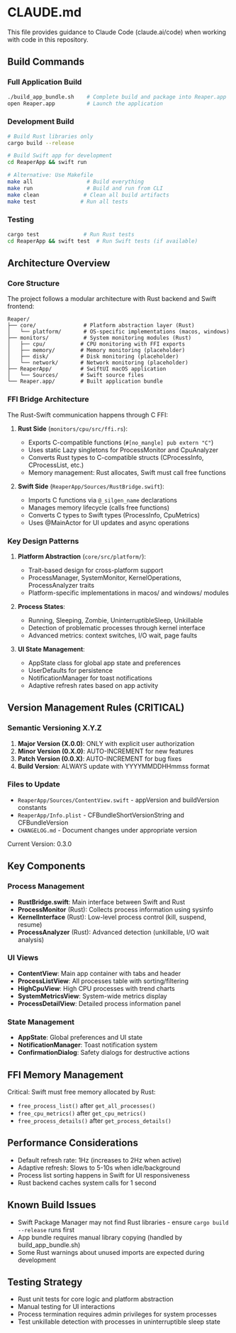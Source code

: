# CLAUDE.md

This file provides guidance to Claude Code (claude.ai/code) when working with code in this repository.

## Build Commands

### Full Application Build
```bash
./build_app_bundle.sh    # Complete build and package into Reaper.app
open Reaper.app          # Launch the application
```

### Development Build
```bash
# Build Rust libraries only
cargo build --release

# Build Swift app for development
cd ReaperApp && swift run

# Alternative: Use Makefile
make all                 # Build everything
make run                 # Build and run from CLI
make clean              # Clean all build artifacts
make test              # Run all tests
```

### Testing
```bash
cargo test              # Run Rust tests
cd ReaperApp && swift test  # Run Swift tests (if available)
```

## Architecture Overview

### Core Structure
The project follows a modular architecture with Rust backend and Swift frontend:

```
Reaper/
├── core/               # Platform abstraction layer (Rust)
│   └── platform/       # OS-specific implementations (macos, windows)
├── monitors/           # System monitoring modules (Rust)
│   ├── cpu/           # CPU monitoring with FFI exports
│   ├── memory/        # Memory monitoring (placeholder)
│   ├── disk/          # Disk monitoring (placeholder)
│   └── network/       # Network monitoring (placeholder)
├── ReaperApp/         # SwiftUI macOS application
│   └── Sources/       # Swift source files
└── Reaper.app/        # Built application bundle
```

### FFI Bridge Architecture
The Rust-Swift communication happens through C FFI:

1. **Rust Side** (`monitors/cpu/src/ffi.rs`):
   - Exports C-compatible functions (`#[no_mangle] pub extern "C"`)
   - Uses static Lazy singletons for ProcessMonitor and CpuAnalyzer
   - Converts Rust types to C-compatible structs (CProcessInfo, CProcessList, etc.)
   - Memory management: Rust allocates, Swift must call free functions

2. **Swift Side** (`ReaperApp/Sources/RustBridge.swift`):
   - Imports C functions via `@_silgen_name` declarations
   - Manages memory lifecycle (calls free functions)
   - Converts C types to Swift types (ProcessInfo, CpuMetrics)
   - Uses @MainActor for UI updates and async operations

### Key Design Patterns

1. **Platform Abstraction** (`core/src/platform/`):
   - Trait-based design for cross-platform support
   - ProcessManager, SystemMonitor, KernelOperations, ProcessAnalyzer traits
   - Platform-specific implementations in macos/ and windows/ modules

2. **Process States**:
   - Running, Sleeping, Zombie, UninterruptibleSleep, Unkillable
   - Detection of problematic processes through kernel interface
   - Advanced metrics: context switches, I/O wait, page faults

3. **UI State Management**:
   - AppState class for global app state and preferences
   - UserDefaults for persistence
   - NotificationManager for toast notifications
   - Adaptive refresh rates based on app activity

## Version Management Rules (CRITICAL)

### Semantic Versioning X.Y.Z

1. **Major Version (X.0.0)**: ONLY with explicit user authorization
2. **Minor Version (0.X.0)**: AUTO-INCREMENT for new features
3. **Patch Version (0.0.X)**: AUTO-INCREMENT for bug fixes
4. **Build Version**: ALWAYS update with YYYYMMDDHHmmss format

### Files to Update
- `ReaperApp/Sources/ContentView.swift` - appVersion and buildVersion constants
- `ReaperApp/Info.plist` - CFBundleShortVersionString and CFBundleVersion
- `CHANGELOG.md` - Document changes under appropriate version

Current Version: 0.3.0

## Key Components

### Process Management
- **RustBridge.swift**: Main interface between Swift and Rust
- **ProcessMonitor** (Rust): Collects process information using sysinfo
- **KernelInterface** (Rust): Low-level process control (kill, suspend, resume)
- **ProcessAnalyzer** (Rust): Advanced detection (unkillable, I/O wait analysis)

### UI Views
- **ContentView**: Main app container with tabs and header
- **ProcessListView**: All processes table with sorting/filtering
- **HighCpuView**: High CPU processes with trend charts
- **SystemMetricsView**: System-wide metrics display
- **ProcessDetailView**: Detailed process information panel

### State Management
- **AppState**: Global preferences and UI state
- **NotificationManager**: Toast notification system
- **ConfirmationDialog**: Safety dialogs for destructive actions

## FFI Memory Management

Critical: Swift must free memory allocated by Rust:
- `free_process_list()` after `get_all_processes()`
- `free_cpu_metrics()` after `get_cpu_metrics()`
- `free_process_details()` after `get_process_details()`

## Performance Considerations

- Default refresh rate: 1Hz (increases to 2Hz when active)
- Adaptive refresh: Slows to 5-10s when idle/background
- Process list sorting happens in Swift for UI responsiveness
- Rust backend caches system calls for 1 second

## Known Build Issues

- Swift Package Manager may not find Rust libraries - ensure `cargo build --release` runs first
- App bundle requires manual library copying (handled by build_app_bundle.sh)
- Some Rust warnings about unused imports are expected during development

## Testing Strategy

- Rust unit tests for core logic and platform abstraction
- Manual testing for UI interactions
- Process termination requires admin privileges for system processes
- Test unkillable detection with processes in uninterruptible sleep state